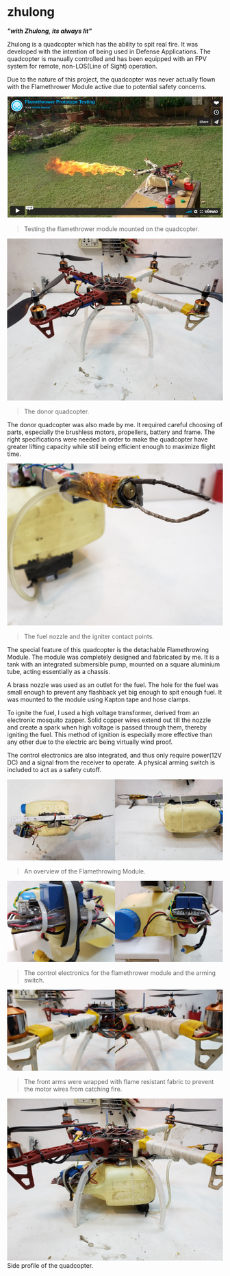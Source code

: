 # zhulong
***"with Zhulong, its always lit"***

Zhulong is a quadcopter which has the ability to spit real fire. It was developed with the intention of being used in Defense Applications. The quadcopter is manually controlled and has been equipped with an FPV system for remote, non-LOS(Line of Sight) operation.

Due to the nature of this project, the quadcopter was never actually flown with the Flamethrower Module active due to potential safety concerns.

[![Video](https://github.com/lasnab/zhulong/blob/main/images/thumbnail.png?raw=true)](https://vimeo.com/312457508)
> Testing the flamethrower module mounted on the quadcopter.

![image](https://github.com/lasnab/zhulong/blob/main/images/donor.jpg?raw=true)
> The donor quadcopter.

The donor quadcopter was also made by me. It required careful choosing of parts, especially the brushless motors, propellers, battery and frame. The right specifications were needed in order to make the quadcopter have greater lifting capacity while still being efficient enough to maximize flight time.

![image](https://github.com/lasnab/zhulong/blob/main/images/nozzle.jpg?raw=true)
> The fuel nozzle and the igniter contact points.

The special feature of this quadcopter is the detachable Flamethrowing Module. The module was completely designed and fabricated by me. It is a tank with an integrated submersible pump, mounted on a square aluminium tube, acting essentially as a chassis. 

A brass nozzle was used as an outlet for the fuel. The hole for the fuel was small enough to prevent any flashback yet big enough to spit enough fuel. It was mounted to the module using Kapton tape and hose clamps.

To ignite the fuel, I used a high voltage transformer, derived from an electronic mosquito zapper. Solid copper wires extend out till the nozzle and create a spark when high voltage is passed through them, thereby igniting the fuel. This method of ignition is especially more effective than any other due to the electric arc being virtually wind proof.

The control electronics are also integrated, and thus only require power(12V DC) and a signal from the receiver to operate. A physical arming switch is included to act as a safety cutoff.

![image](https://github.com/lasnab/zhulong/blob/main/images/top.jpg?raw=true)
> An overview of the Flamethrowing Module.

![image](https://github.com/lasnab/zhulong/blob/main/images/electronics.jpg?raw=true)
> The control electronics for the flamethrower module and the arming switch.

![image](https://github.com/lasnab/zhulong/blob/main/images/front-arm.jpg?raw=true)
> The front arms were wrapped with flame resistant fabric to prevent the motor wires from catching fire.

![image](https://github.com/lasnab/zhulong/blob/main/images/side.jpg?raw=true)
Side profile of the quadcopter.
